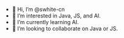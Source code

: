 - 👋 Hi, I’m @swhite-cn
- 👀 I’m interested in Java, JS, and AI.
- 🌱 I’m currently learning AI.
- 💞️ I’m looking to collaborate on Java or JS.

<!---
swhite-cn/swhite-cn is a ✨ special ✨ repository because its `README.md` (this file) appears on your GitHub profile.
You can click the Preview link to take a look at your changes.
--->
